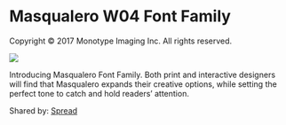 # Masqualero W04 Font Family 
Copyright © 2017 Monotype Imaging Inc. All rights reserved.

![](https://cgispread.com/wp-content/uploads/2019/09/Masqualero-Font-Family-768x768.jpg)

Introducing Masqualero Font Family. Both print and interactive designers will find that Masqualero expands their creative options, while setting the perfect tone to catch and hold readers’ attention.

Shared by: [Spread](https://cgispread.com/fonts/masqualero-font-family/)
